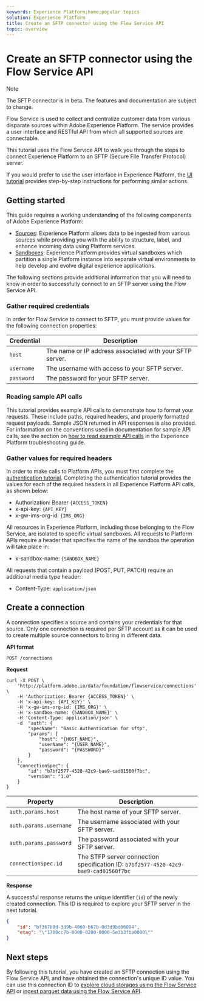 ```yaml
---
keywords: Experience Platform;home;popular topics
solution: Experience Platform
title: Create an SFTP connector using the Flow Service API
topic: overview
---
```


# Create an SFTP connector using the Flow Service API

>[!NOTE]
>The SFTP connector is in beta. The features and documentation are subject to change.

Flow Service is used to collect and centralize customer data from various disparate sources within Adobe Experience Platform. The service provides a user interface and RESTful API from which all supported sources are connectable.

This tutorial uses the Flow Service API to walk you through the steps to connect Experience Platform to an SFTP (Secure File Transfer Protocol) server.

If you would prefer to use the user interface in Experience Platform, the [UI tutorial](../../../ui/create/cloud-storage/ftp-sftp.md) provides step-by-step instructions for performing similar actions.

## Getting started

This guide requires a working understanding of the following components of Adobe Experience Platform:

*   [Sources](../../../../home.md): Experience Platform allows data to be ingested from various sources while providing you with the ability to structure, label, and enhance incoming data using Platform services.
*   [Sandboxes](../../../../../sandboxes/home.md): Experience Platform provides virtual sandboxes which partition a single Platform instance into separate virtual environments to help develop and evolve digital experience applications.

The following sections provide additional information that you will need to know in order to successfully connect to an SFTP server using the Flow Service API.

### Gather required credentials

In order for Flow Service to connect to SFTP, you must provide values for the following connection properties:

| Credential | Description |
| ---------- | ----------- |
| `host` | The name or IP address associated with your SFTP server. |
| `username` | The username with access to your SFTP server. |
| `password` | The password for your SFTP server. |

### Reading sample API calls

This tutorial provides example API calls to demonstrate how to format your requests. These include paths, required headers, and properly formatted request payloads. Sample JSON returned in API responses is also provided. For information on the conventions used in documentation for sample API calls, see the section on [how to read example API calls](../../../../../landing/troubleshooting.md#how-do-i-format-an-api-request) in the Experience Platform troubleshooting guide.

### Gather values for required headers

In order to make calls to Platform APIs, you must first complete the [authentication tutorial](../../../../../tutorials/authentication.md). Completing the authentication tutorial provides the values for each of the required headers in all Experience Platform API calls, as shown below:

*   Authorization: Bearer `{ACCESS_TOKEN}`
*   x-api-key: `{API_KEY}`
*   x-gw-ims-org-id: `{IMS_ORG}`

All resources in Experience Platform, including those belonging to the Flow Service, are isolated to specific virtual sandboxes. All requests to Platform APIs require a header that specifies the name of the sandbox the operation will take place in:

*   x-sandbox-name: `{SANDBOX_NAME}`

All requests that contain a payload (POST, PUT, PATCH) require an additional media type header:

*   Content-Type: `application/json`

## Create a connection

A connection specifies a source and contains your credentials for that source. Only one connection is required per SFTP account as it can be used to create multiple source connectors to bring in different data.

**API format**

```http
POST /connections
```

**Request**

```shell
curl -X POST \
    'http://platform.adobe.io/data/foundation/flowservice/connections' \
    -H 'Authorization: Bearer {ACCESS_TOKEN}' \
    -H 'x-api-key: {API_KEY}' \
    -H 'x-gw-ims-org-id: {IMS_ORG}' \
    -H 'x-sandbox-name: {SANDBOX_NAME}' \
    -H 'Content-Type: application/json' \
    -d  "auth": {
        "specName": "Basic Authentication for sftp",
        "params": {
            "host": "{HOST_NAME}",
            "userName": "{USER_NAME}",
            "password": "{PASSWORD}"
        }
    },
    "connectionSpec": {
        "id": "b7bf2577-4520-42c9-bae9-cad01560f7bc",
        "version": "1.0"
    }
}
```

| Property | Description |
| -------- | ----------- |
| `auth.params.host` | The host name of your SFTP server. |
| `auth.params.username` | The username associated with your SFTP server. |
| `auth.params.password` | The password associated with your SFTP server. |
| `connectionSpec.id` | The STFP server connection specification ID: `b7bf2577-4520-42c9-bae9-cad01560f7bc` |

**Response**

A successful response returns the unique identifier (`id`) of the newly created connection. This ID is required to explore your SFTP server in the next tutorial.

```json
{
    "id": "bf367b0d-3d9b-4060-b67b-0d3d9bd06094",
    "etag": "\"1700cc7b-0000-0200-0000-5e3b3fba0000\""
}
```

## Next steps

By following this tutorial, you have created an SFTP connection using the Flow Service API, and have obtained the connection's unique ID value. You can use this connection ID to [explore cloud storages using the Flow Service API](../../explore/cloud-storage.md) or [ingest parquet data using the Flow Service API](../../cloud-storage-parquet.md).

